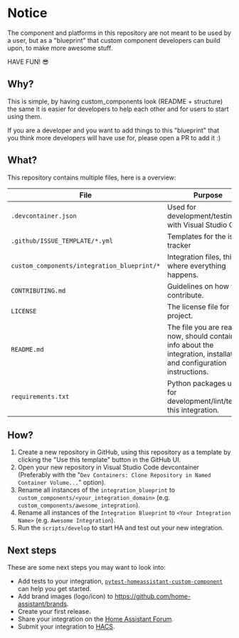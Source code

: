 # Notice

The component and platforms in this repository are not meant to be used by a
user, but as a "blueprint" that custom component developers can build
upon, to make more awesome stuff.

HAVE FUN! 😎

## Why?

This is simple, by having custom_components look (README + structure) the same
it is easier for developers to help each other and for users to start using them.

If you are a developer and you want to add things to this "blueprint" that you think more
developers will have use for, please open a PR to add it :)

## What?

This repository contains multiple files, here is a overview:

| File                                        | Purpose                                                                                                               |  Documentation                                                                                                                 |
| ------------------------------------------- | --------------------------------------------------------------------------------------------------------------------- | ------------------------------------------------------------------------------------------------------------------------------ |
| `.devcontainer.json`                        | Used for development/testing with Visual Studio Code.                                                                 | [Documentation](https://code.visualstudio.com/docs/remote/containers)                                                          |
| `.github/ISSUE_TEMPLATE/*.yml`              | Templates for the issue tracker                                                                                       | [Documentation](https://help.github.com/en/github/building-a-strong-community/configuring-issue-templates-for-your-repository) |
| `custom_components/integration_blueprint/*` | Integration files, this is where everything happens.                                                                  | [Documentation](https://developers.home-assistant.io/docs/creating_component_index)                                            |
| `CONTRIBUTING.md`                           | Guidelines on how to contribute.                                                                                      | [Documentation](https://help.github.com/en/github/building-a-strong-community/setting-guidelines-for-repository-contributors)  |
| `LICENSE`                                   | The license file for the project.                                                                                     | [Documentation](https://help.github.com/en/github/creating-cloning-and-archiving-repositories/licensing-a-repository)          |
| `README.md`                                 | The file you are reading now, should contain info about the integration, installation and configuration instructions. | [Documentation](https://help.github.com/en/github/writing-on-github/basic-writing-and-formatting-syntax)                       |
| `requirements.txt`                          | Python packages used for development/lint/testing this integration.                                                   | [Documentation](https://pip.pypa.io/en/stable/user_guide/#requirements-files)                                                  |

## How?

1. Create a new repository in GitHub, using this repository as a template by clicking the "Use this template" button in the GitHub UI.
1. Open your new repository in Visual Studio Code devcontainer (Preferably with the "`Dev Containers: Clone Repository in Named Container Volume...`" option).
1. Rename all instances of the `integration_blueprint` to `custom_components/<your_integration_domain>` (e.g. `custom_components/awesome_integration`).
1. Rename all instances of the `Integration Blueprint` to `<Your Integration Name>` (e.g. `Awesome Integration`).
1. Run the `scripts/develop` to start HA and test out your new integration.

## Next steps

These are some next steps you may want to look into:

- Add tests to your integration, [`pytest-homeassistant-custom-component`](https://github.com/MatthewFlamm/pytest-homeassistant-custom-component) can help you get started.
- Add brand images (logo/icon) to https://github.com/home-assistant/brands.
- Create your first release.
- Share your integration on the [Home Assistant Forum](https://community.home-assistant.io/).
- Submit your integration to [HACS](https://hacs.xyz/docs/publish/start).
